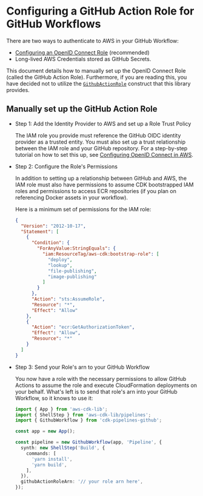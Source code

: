 # Configuring a GitHub Action Role for GitHub Workflows

There are two ways to authenticate to AWS in your GitHub Workflow:

  - [Configuring an OpenID Connect Role](https://docs.github.com/en/actions/deployment/security-hardening-your-deployments/configuring-openid-connect-in-amazon-web-services) (recommended)
  - Long-lived AWS Credentials stored as GitHub Secrets.

This document details how to manually set up the OpenID Connect Role (called the
GitHub Action Role). Furthermore, if you are reading this, you have decided not 
to utilize the
[`GithubActionRole`](https://github.com/cdklabs/cdk-pipelines-github/blob/main/README.md#githubactionrole-construct)
construct that this library provides. 

## Manually set up the GitHub Action Role

* Step 1: Add the Identity Provider to AWS and set up a Role Trust Policy

  The IAM role you provide must reference the GitHub OIDC identity
  provider as a trusted entity. You must also set up a trust relationship between
  the IAM role and your GitHub repository. For a step-by-step tutorial on how to
  set this up, see
  [Configuring OpenID Connect in AWS](https://docs.github.com/en/actions/deployment/security-hardening-your-deployments/configuring-openid-connect-in-amazon-web-services).

* Step 2: Configure the Role's Permissions

  In addition to setting up a relationship between GitHub and AWS, the IAM role 
  must also have permissions to assume CDK bootstrapped IAM roles and permissions 
  to access ECR repositories (if you plan on referencing Docker assets in your 
  workflow).

  Here is a minimum set of permissions for the IAM role: 

  ```json
  {
    "Version": "2012-10-17",
    "Statement": [
      {
        "Condition": {
          "ForAnyValue:StringEquals": {
            "iam:ResourceTag/aws-cdk:bootstrap-role": [
              "deploy",
              "lookup",
              "file-publishing",
              "image-publishing"
            ]
          }
        },
        "Action": "sts:AssumeRole",
        "Resource": "*",
        "Effect": "Allow"
      },
      {
        "Action": "ecr:GetAuthorizationToken",
        "Effect": "Allow",
        "Resource": "*"
      }
    ]
  }
  ```

* Step 3: Send your Role's arn to your GitHub Workflow

  You now have a role with the necessary permissions to allow GitHub Actions
  to assume the role and execute CloudFormation deployments on your behalf. What's
  left is to send that role's arn into your GitHub Workflow, so it knows to use it:

  ```ts
  import { App } from 'aws-cdk-lib';
  import { ShellStep } from 'aws-cdk-lib/pipelines';
  import { GithubWorkflow } from 'cdk-pipelines-github';

  const app = new App();

  const pipeline = new GithubWorkflow(app, 'Pipeline', {
    synth: new ShellStep('Build', {
      commands: [
        'yarn install',
        'yarn build',
      ],
    }),
    githubActionRoleArn: '// your role arn here',
  });
  ```